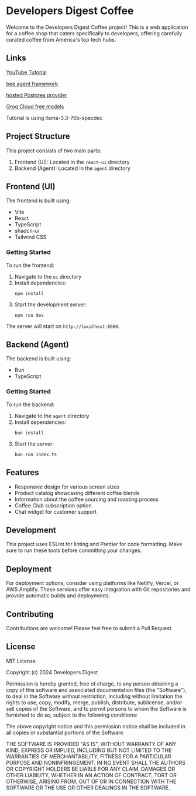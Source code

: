# Developers Digest Coffee

Welcome to the Developers Digest Coffee project! This is a web application for a coffee shop that caters specifically to developers, offering carefully curated coffee from America's top tech hubs.

## Links
[YouTube Tutorial](https://www.youtube.com/watch?v=hH7vY04LRZ4)

[bee agent framework](https://github.com/i-am-bee/bee-agent-framework)

[hosted Postgres provider](https://neon.tech/)

[Groq Cloud free models](https://console.groq.com/settings/limits)

Tutorial is using llama-3.3-70b-specdec

## Project Structure

This project consists of two main parts:

1. Frontend (UI): Located in the `react-ui` directory
2. Backend (Agent): Located in the `agent` directory

## Frontend (UI)

The frontend is built using:

- Vite
- React
- TypeScript
- shadcn-ui
- Tailwind CSS

### Getting Started

To run the frontend:

1. Navigate to the `ui` directory
2. Install dependencies:
   ```
   npm install
   ```
3. Start the development server:
   ```
   npm run dev
   ```

The server will start on `http://localhost:8080`.

## Backend (Agent)

The backend is built using:

- Bun
- TypeScript

### Getting Started

To run the backend:

1. Navigate to the `agent` directory
2. Install dependencies:
   ```
   bun install
   ```
3. Start the server:
   ```
   bun run index.ts
   ```

## Features

- Responsive design for various screen sizes
- Product catalog showcasing different coffee blends
- Information about the coffee sourcing and roasting process
- Coffee Club subscription option
- Chat widget for customer support

## Development

This project uses ESLint for linting and Prettier for code formatting. Make sure to run these tools before committing your changes.

## Deployment

For deployment options, consider using platforms like Netlify, Vercel, or AWS Amplify. These services offer easy integration with Git repositories and provide automatic builds and deployments.

## Contributing

Contributions are welcome! Please feel free to submit a Pull Request.

## License

MIT License

Copyright (c) 2024 Developers Digest

Permission is hereby granted, free of charge, to any person obtaining a copy
of this software and associated documentation files (the "Software"), to deal
in the Software without restriction, including without limitation the rights
to use, copy, modify, merge, publish, distribute, sublicense, and/or sell
copies of the Software, and to permit persons to whom the Software is
furnished to do so, subject to the following conditions:

The above copyright notice and this permission notice shall be included in all
copies or substantial portions of the Software.

THE SOFTWARE IS PROVIDED "AS IS", WITHOUT WARRANTY OF ANY KIND, EXPRESS OR
IMPLIED, INCLUDING BUT NOT LIMITED TO THE WARRANTIES OF MERCHANTABILITY,
FITNESS FOR A PARTICULAR PURPOSE AND NONINFRINGEMENT. IN NO EVENT SHALL THE
AUTHORS OR COPYRIGHT HOLDERS BE LIABLE FOR ANY CLAIM, DAMAGES OR OTHER
LIABILITY, WHETHER IN AN ACTION OF CONTRACT, TORT OR OTHERWISE, ARISING FROM,
OUT OF OR IN CONNECTION WITH THE SOFTWARE OR THE USE OR OTHER DEALINGS IN THE
SOFTWARE.
